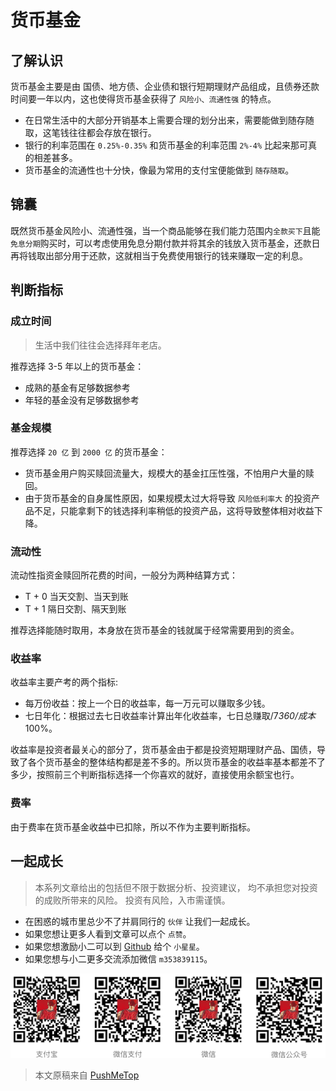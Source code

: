 # 货币基金

## 了解认识

货币基金主要是由 国债、地方债、企业债和银行短期理财产品组成，且债券还款时间要一年以内，这也使得货币基金获得了 `风险小、流通性强` 的特点。

- 在日常生活中的大部分开销基本上需要合理的划分出来，需要能做到随存随取，这笔钱往往都会存放在银行。
- 银行的利率范围在 `0.25%-0.35%` 和货币基金的利率范围 `2%-4%` 比起来那可真的相差甚多。
- 货币基金的流通性也十分快，像最为常用的支付宝便能做到 `随存随取`。

## 锦囊

既然货币基金风险小、流通性强，当一个商品能够在我们能力范围内`全款买下`且能`免息分期`购买时，可以考虑使用免息分期付款并将其余的钱放入货币基金，还款日再将钱取出部分用于还款，这就相当于免费使用银行的钱来赚取一定的利息。

## 判断指标

### 成立时间

> 生活中我们往往会选择拜年老店。

推荐选择 3-5 年以上的货币基金：

- 成熟的基金有足够数据参考
- 年轻的基金没有足够数据参考

### 基金规模

推荐选择 `20 亿` 到 `2000 亿` 的货币基金：

- 货币基金用户购买赎回流量大，规模大的基金扛压性强，不怕用户大量的赎回。
- 由于货币基金的自身属性原因，如果规模太过大将导致 `风险低利率大` 的投资产品不足，只能拿剩下的钱选择利率稍低的投资产品，这将导致整体相对收益下降。

### 流动性

流动性指资金赎回所花费的时间，一般分为两种结算方式：

- T + 0 当天交割、当天到账
- T + 1 隔日交割、隔天到账

推荐选择能随时取用，本身放在货币基金的钱就属于经常需要用到的资金。

### 收益率

收益率主要产考的两个指标:

- 每万份收益：按上一个日的收益率，每一万元可以赚取多少钱。
- 七日年化：根据过去七日收益率计算出年化收益率，七日总赚取/7*360/成本*100%。

收益率是投资者最关心的部分了，货币基金由于都是投资短期理财产品、国债，导致了各个货币基金的整体结构都是差不多的。所以货币基金的收益率基本都差不了多少，按照前三个判断指标选择一个你喜欢的就好，直接使用余额宝也行。

### 费率

由于费率在货币基金收益中已扣除，所以不作为主要判断指标。

## 一起成长

> 本系列文章给出的包括但不限于数据分析、投资建议，
> 均不承担您对投资的成败所带来的风险。
> 投资有风险，入市需谨慎。

- 在困惑的城市里总少不了并肩同行的 `伙伴` 让我们一起成长。
- 如果您想让更多人看到文章可以点个 `点赞`。
- 如果您想激励小二可以到 [Github](https://github.com/pushmetop/personal-financial-planning) 给个 `小星星`。
- 如果您想与小二更多交流添加微信 `m353839115`。

![捐助与联系](https://raw.githubusercontent.com/pushmetop/resource/master/donate/donate.png)

> 本文原稿来自 [PushMeTop](https://github.com/pushmetop)
